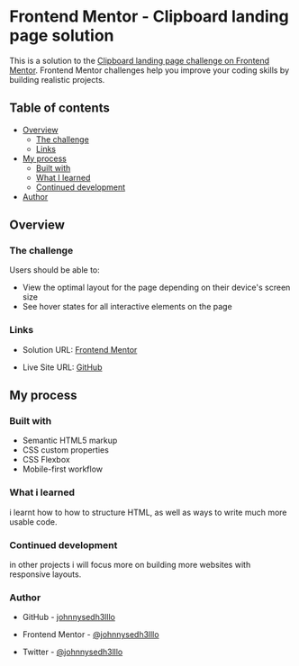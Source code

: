 # Frontend Mentor - Clipboard landing page solution

This is a solution to the [Clipboard landing page challenge on Frontend Mentor](https://www.frontendmentor.io/challenges/clipboard-landing-page-5cc9bccd6c4c91111378ecb9). Frontend Mentor challenges help you improve your coding skills by building realistic projects. 

## Table of contents

- [Overview](#overview)
  - [The challenge](#the-challenge)
  - [Links](#links)
- [My process](#my-process)
  - [Built with](#built-with)
  - [What I learned](#what-i-learned)
  - [Continued development](#continued-development)
- [Author](#author)

## Overview

### The challenge

Users should be able to:

- View the optimal layout for the page depending on their device's screen size
- See hover states for all interactive elements on the page

### Links

- Solution URL: [Frontend Mentor](https://www.frontendmentor.io/solutions/responsive-clipboard-landing-page-built-with-css-flexbox-and-mobile1st-tsXJLaiKB-#comment-632b5dea0e511d3653799f64)

- Live Site URL: [GitHub](https://johnnysedh3lllo.github.io/clipboard-landing-master-page-front-end-mentor/)


## My process

### Built with

- Semantic HTML5 markup
- CSS custom properties
- CSS Flexbox
- Mobile-first workflow

### What i learned
i learnt how to how to structure HTML, as well as ways to write much more usable code.

### Continued development
in other projects i will focus more on building more websites with responsive layouts.

### Author
- GitHub - [johnnysedh3lllo](https://github.com/johnnysedh3lllo)

- Frontend Mentor - [@johnnysedh3lllo](https://www.frontendmentor.io/profile/johnnysedh3lllo)

- Twitter - [@johnnysedh3lllo](https://www.twitter.com/johnnysedh3lllo)
